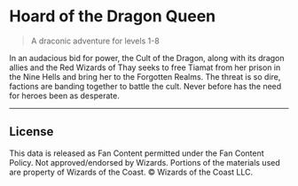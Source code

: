 # Hoard of the Dragon Queen

> A draconic adventure for levels 1-8

In an audacious bid for power, the Cult of the Dragon, along with its dragon allies and the Red Wizards of Thay seeks to free Tiamat from her prison in the Nine Hells and bring her to the Forgotten Realms. The threat is so dire, factions are banding together to battle the cult. Never before has the need for heroes been as desperate.

---

## License

This data is released as Fan Content permitted under the Fan Content Policy. Not approved/endorsed by Wizards. Portions of the materials used are property of Wizards of the Coast. © Wizards of the Coast LLC.
